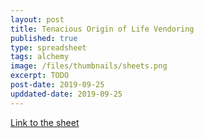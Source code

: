 ```yaml
---
layout: post
title: Tenacious Origin of Life Vendoring
published: true
type: spreadsheet
tags: alchemy
image: /files/thumbnails/sheets.png
excerpt: TODO
post-date: 2019-09-25
upddated-date: 2019-09-25
---
```


[Link to the sheet](https://docs.google.com/spreadsheets/d/1mz_NnRBVHC6r6MQqf8abfYaZh547lntqcnkjnwJfXCU/edit?usp=sharing)